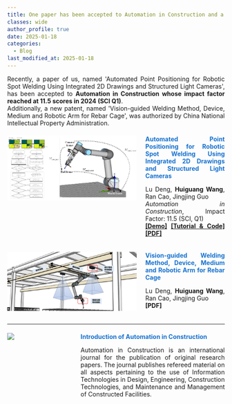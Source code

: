```yaml
---
title: One paper has been accepted to Automation in Construction and a patent is authorized by CNIPA
classes: wide
author_profile: true
date: 2025-01-18
categories: 
  - Blog
last_modified_at: 2025-01-18
---
```


<div style="text-align: justify;">
  <p>Recently, a paper of us, named 'Automated Point Positioning for Robotic Spot Welding Using Integrated 2D Drawings and Structured Light Cameras', has been accepted to <strong>Automation in Construction whose impact factor reached at 11.5 scores in 2024 (SCI Q1)</strong>.<br>
  Additionally, a new patent, named 'Vision-guided Welding Method, Device, Medium and Robotic Arm for Rebar Cage', was authorized by China National Intellectual Property Administration.
  </p>
</div>


<div style="display: flex; align-items: flex-start; margin-top: 20px; margin-bottom: 20px;">
  <img src="/web_resources/publication/picture/第二篇文章.png" style="flex-shrink: 0; width: 300px; margin-right: 20px;"/>
  <div style="text-align: justify;">
    <span style="color:#1772d0; display: block; margin-bottom: 10px;">
      <b>Automated Point Positioning for Robotic Spot Welding Using Integrated 2D Drawings and Structured Light Cameras</b>
    </span>
    <p>
      Lu Deng, <strong>Huiguang Wang</strong>, Ran Cao, Jingjing Guo<br>
      <i>Automation in Construction</i>, Impact Factor: 11.5 (SCI, Q1)
      <br/>        
      <a href="https://youtu.be/-3JwZIYJyXY?si=GirI83uAahH1MXck"><b>[Demo]</b></a>
      <a href="https://huiguangwang.top/tutorial/FPM-Tutorial/"><b>[Tutorial & Code]</b></a>
      <a href="https://1drv.ms/b/c/665d3e10d9989786/EYU2XNZRcYxPjVxXO2Oa9t4BOPft-fwTeQuEkF2YgXdeTQ?e=8RtEEv"><b>[PDF]</b></a>
    </p>
  </div>
</div>

<div style="display: flex; align-items: flex-start; margin-top: 20px; margin-bottom: 20px;">
  <img src="/web_resources/publication/picture/钢筋笼焊接专利.png" style="flex-shrink: 0; width: 300px; margin-right: 20px;"/>
  <div style="text-align: justify;">
    <span style="color:#1772d0; display: block; margin-bottom: 10px;">
      <b>Vision-guided Welding Method, Device, Medium and Robotic Arm for Rebar Cage</b>
    </span>
    <p>Lu Deng, <strong>Huiguang Wang</strong>, Ran Cao, Jingjing Guo
    <br>
      <b>[PDF]</b>
    </p>
  </div>
</div>

<hr>
<div style="display: flex; align-items: flex-start; margin-top: 20px; margin-bottom: 20px;">
  <img src="/web_resources\post\AIC.jpg" style="flex-shrink: 0; width: 150px; margin-right: 20px;"/>
  <div style="text-align: justify;">
    <span style="color:#1772d0; display: block; margin-bottom: 10px;">
      <b>Introduction of Automation in Construction</b>
    </span>
    <p>
      Automation in Construction is an international journal for the publication of original research papers. The journal publishes refereed material on all aspects pertaining to the use of Information Technologies in Design, Engineering, Construction Technologies, and Maintenance and Management of Constructed Facilities.
    </p>
  </div>
</div>